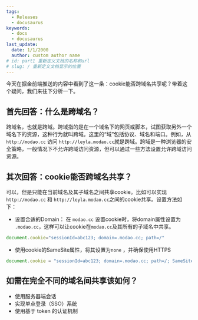 ```yaml
---  
tags:  
  - Releases  
  - docusaurus  
keywords:
  - docs
  - docusaurus
last_update:
  date: 1/1/2000
  author: custom author name
# id: part1 重新定义文档的名称和url
# slug: / 重新定义文档显示的位置
---
```


今天在掘金前端推送的内容中看到了这一条：cookie能否跨域名共享呢？带着这个疑问，我们来往下分析一下。

## 首先回答：什么是跨域名？

跨域名，也就是跨域。跨域指的是在一个域名下的网页或脚本，试图获取另外一个域名下的资源，这种行为就叫跨域。这里的“域”包括协议、域名和端口。例如，从 `http://modao.cc` 访问 `http://leyla.modao.cc`就是跨域。跨域是一种浏览器的安全策略，一般情况下不允许跨域访问资源，但可以通过一些方法设置允许跨域访问资源。

## 其次回答：cookie能否跨域名共享？

可以，但是只能在当前域名及其子域名之间共享cookie。比如可以实现`http://modao.cc` 和 `http://leyla.modao.cc`之间的cookie共享。设置方法如下：

- 设置合适的Domain：
在 `modao.cc` 设置cookie时，将domain属性设置为 `.modao.cc`，这样可以让cookie在`modao.cc`及其所有的子域名中共享。
```js
document.cookie="sessionId=abc123; domain=.modao.cc; path=/"
```

- 使用cookie的SameSite属性，将其设置为`none` ，并确保使用HTTPS
```js
document.cookie = "sessionId=abc123; domain=.modao.cc; path=/; SameSite=None; Secure";
```

## 如需在完全不同的域名间共享该如何？

- 使用服务器端会话
- 实现单点登录（SSO）系统
- 使用基于 token 的认证机制

